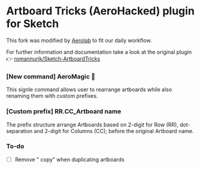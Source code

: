 # Artboard Tricks (AeroHacked) plugin for Sketch

This fork was modified by <a href="https://aerolab.co/">Aerolab</a> to fit our daily workflow.

For further information and documentation take a look at the original plugin :point_right: <a href="https://github.com/romannurik/Sketch-ArtboardTricks">romannurik/Sketch-ArtboardTricks</a>

### [New command] AeroMagic 🎈

This signle command allows user to rearrange artboards while also renaming them with custom prefixes.

### [Custom prefix] RR\.CC\_Artboard name

The prefix structure arrange Artboards based on 2-digit for Row (RR), dot-separation and 2-digit for Columns (CC); before the original Artboard name.

### To-do

* [ ] Remove " copy" when duplicating artboards
